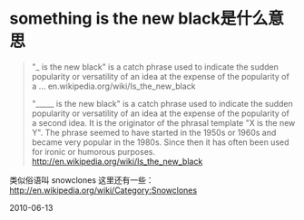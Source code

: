 # something is the new black是什么意思


> "_ is the new black" is a catch phrase used to indicate the sudden popularity or versatility of an idea at the expense of the popularity of a ...
> en.wikipedia.org/wiki/Is_the_new_black
> 
> 
> "_____ is the new black" is a catch phrase used to indicate the sudden popularity or versatility of an idea at the expense of the popularity of a second idea. It is the originator of the phrasal template "X is the new Y". The phrase seemed to have started in the 1950s or 1960s and became very popular in the 1980s. Since then it has often been used for ironic or humorous purposes.
> http://en.wikipedia.org/wiki/Is_the_new_black

类似俗语叫 snowclones
这里还有一些： http://en.wikipedia.org/wiki/Category:Snowclones


2010-06-13